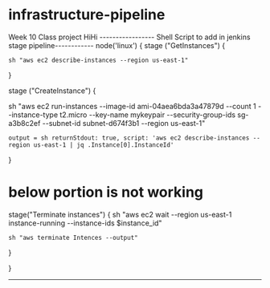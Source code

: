 # infrastructure-pipeline
Week 10 Class project
HiHi
----------------- Shell Script to add in jenkins stage pipeline------------
node('linux') {
stage ("GetInstances") {

    sh "aws ec2 describe-instances --region us-east-1"
}

stage ("CreateInstance") {
    
 sh "aws ec2 run-instances --image-id ami-04aea6bda3a47879d --count 1 --instance-type t2.micro --key-name mykeypair --security-group-ids sg-a3b8c2ef --subnet-id subnet-d674f3b1 --region us-east-1"

    output = sh returnStdout: true, script: 'aws ec2 describe-instances --region us-east-1 | jq .Instance[0].InstanceId'
}

# below portion is not working
stage("Terminate instances")
{
   sh "aws ec2 wait --region us-east-1 instance-running --instance-ids $instance_id"
   
    sh "aws terminate Intences --output"
}

}

---------------------------------------------

